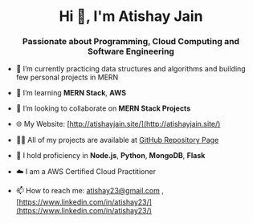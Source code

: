 <h1 align="center">Hi 👋, I'm Atishay Jain</h1>
<h3 align="center">Passionate about Programming, Cloud Computing and Software Engineering</h3>

- 🔭 I’m currently practicing data structures and algorithms and building few personal projects in MERN
  
- 🌱 I’m learning **MERN Stack**, **AWS**

- 👯 I’m looking to collaborate on **MERN Stack Projects**

- 🌐 My Website: [http://atishayjain.site/](http://atishayjain.site/)

- 👨‍💻 All of my projects are available at [GitHub Repository Page](https://github.com/atishay2305-hub?tab=repositories)

- 💬 I hold proficiency in **Node.js**, **Python**, **MongoDB**, **Flask**

- ☁️ I am a AWS Certified Cloud Practitioner

- 📫 How to reach me: [atishay23@gmail.com](mailto:atishay23@gmail.com) , [https://www.linkedin.com/in/atishay23/](https://www.linkedin.com/in/atishay23/)
